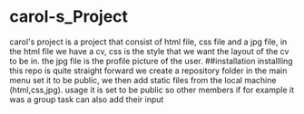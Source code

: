 # carol-s_Project
carol's project is a project that consist of html file, css file and a jpg file, in the html file we have a cv, css is the style that we want the layout of the cv to be in. the jpg file is the profile picture of the user.
##installation
installling  this repo is quite straight forward we create a repository folder in the main menu set it to be public, we then add static files from the local machine (html,css,jpg).
usage
it is set to be public so other members if for example it was a group task can also add their input
